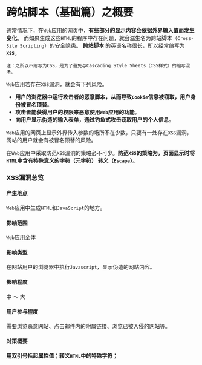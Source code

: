 跨站脚本（基础篇）之概要
=================================================================
通常情况下，在`Web`应用的网页中，**有些部分的显示内容会依据外界输入值而发生变化**。
而如果生成这些`HTML`的程序中存在问题，就会滋生名为跨站脚本（`Cross-Site Scripting`）的安全隐患。
**跨站脚本** 的英语名称很长，所以经常缩写为 **`XSS`**。
```
注：之所以不缩写为CSS，是为了避免与Cascading Style Sheets（CSS样式）的缩写混淆。
```

`Web`应用若存在`XSS`漏洞，就会有下列风险。
+ **用户的浏览器中运行攻击者的恶意脚本，从而导致`Cookie`信息被窃取，用户身份被冒名顶替**。
+ **攻击者能获得用户的权限来恶意使用`Web`应用的功能**。
+ **向用户显示伪造的输入表单，通过钓鱼式攻击窃取用户的个人信息**。

`Web`应用的网页上显示外界传入参数的场所不在少数，只要有一处存在`XSS`漏洞，网站的用户就会有被冒名顶替的风险。

在`Web`应用中采取防范`XSS`漏洞的策略必不可少。**防范`XSS`的策略为，页面显示时将`HTML`中含有特殊意义的字符（元字符）
转义（`Escape`）**。

### XSS漏洞总览
#### 产生地点
`Web`应用中生成`HTML`和`JavaScript`的地方。

#### 影响范围
`Web`应用全体

#### 影响类型
在网站用户的浏览器中执行`Javascript`，显示伪造的网站内容。

#### 影响程度
中 ～ 大

#### 用户参与程度
需要浏览恶意网站、点击邮件内的附属链接、浏览已被入侵的网站等。

#### 对策概要
**用双引号括起属性值；转义`HTML`中的特殊字符；**